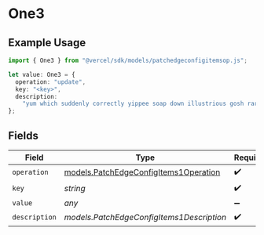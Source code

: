 # One3

## Example Usage

```typescript
import { One3 } from "@vercel/sdk/models/patchedgeconfigitemsop.js";

let value: One3 = {
  operation: "update",
  key: "<key>",
  description:
    "yum which suddenly correctly yippee soap down illustrious gosh rarely",
};
```

## Fields

| Field                                                                                | Type                                                                                 | Required                                                                             | Description                                                                          |
| ------------------------------------------------------------------------------------ | ------------------------------------------------------------------------------------ | ------------------------------------------------------------------------------------ | ------------------------------------------------------------------------------------ |
| `operation`                                                                          | [models.PatchEdgeConfigItems1Operation](../models/patchedgeconfigitems1operation.md) | :heavy_check_mark:                                                                   | N/A                                                                                  |
| `key`                                                                                | *string*                                                                             | :heavy_check_mark:                                                                   | N/A                                                                                  |
| `value`                                                                              | *any*                                                                                | :heavy_minus_sign:                                                                   | N/A                                                                                  |
| `description`                                                                        | *models.PatchEdgeConfigItems1Description*                                            | :heavy_check_mark:                                                                   | N/A                                                                                  |
